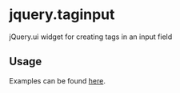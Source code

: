 jquery.taginput
========
jQuery.ui widget for creating tags in an input field

## Usage
Examples can be found [here](http://bzums.github.com/taginput/).
